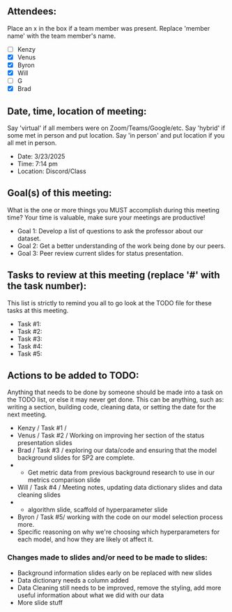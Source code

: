 ## Attendees:  
Place an x in the box if a team member was present. Replace 'member name' with the team member's name.    
- [ ] Kenzy
- [x] Venus
- [x] Byron
- [x] Will
- [ ] G
- [x] Brad

## Date, time, location of meeting:
Say 'virtual' if all members were on Zoom/Teams/Google/etc. Say 'hybrid' if some met in person and put location. Say 'in person' and put location if you all met in person.
- Date: 3/23/2025  
- Time: 7:14 pm
- Location: Discord/Class

## Goal(s) of this meeting:  
What is the one or more things you MUST accomplish during this meeting time? Your time is valuable, make sure your meetings are productive!  
- Goal 1: Develop a list of questions to ask the professor about our dataset.
- Goal 2: Get a better understanding of the work being done by our peers.
- Goal 3: Peer review current slides for status presentation.

## Tasks to review at this meeting (replace '#' with the task number):
This list is strictly to remind you all to go look at the TODO file for these tasks at this meeting.
- Task #1: 
- Task #2: 
- Task #3: 
- Task #4: 
- Task #5: 

## Actions to be added to TODO:
Anything that needs to be done by someone should be made into a task on the TODO list, or else it may never get done. This can be anything, such as: writing a section, building code, cleaning data, or setting the date for the next meeting.
- Kenzy / Task #1 / 
- Venus / Task #2 / Working on improving her section of the status presentation slides
- Brad / Task #3 / exploring our data/code and ensuring that the model background slides for SP2 are complete.
- - Get metric data from previous background research to use in our metrics comparison slide
- Will / Task #4 / Meeting notes, updating data dictionary slides and data cleaning slides
- - algorithm slide,  scaffold of hyperparameter slide
- Byron / Task #5/ working with the code on our model selection process more.
- Specific reasoning on why we're choosing which hyperparameters for each model, and how they are likely ot affect it. 
### Changes made to slides and/or need to be made to slides:
  - Background information slides early on be replaced with new slides
  - Data dictionary needs a column added
  - Data Cleaning still needs to be improved, remove the styling, add more useful information about what we did with our data
  - More slide stuff
